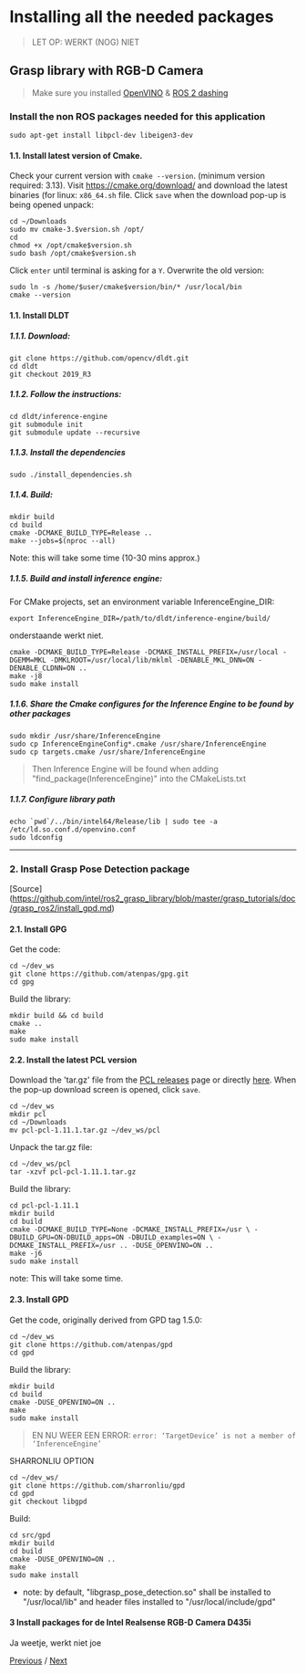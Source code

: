 # Installing all the needed packages
> LET OP: WERKT (NOG) NIET
## Grasp library with RGB-D Camera
>Make sure you installed [OpenVINO](https://github.com/mattijsk14/BinPicking/blob/main/Installation/2%20-%20Install%20OpenVINO.md) & [ROS 2 dashing](https://github.com/mattijsk14/BinPicking/blob/main/Installation/1%20-%20Install%20ROS%202.md)

### Install the non ROS packages needed for this application
```
sudo apt-get install libpcl-dev libeigen3-dev
```
#### 1.1. Install latest version of Cmake.
Check your current version with `cmake --version`. (minimum version required: 3.13).
Visit https://cmake.org/download/ and download the latest binaries (for linux: `x86_64.sh` file.
Click `save` when the download pop-up is being opened
unpack:
```
cd ~/Downloads
sudo mv cmake-3.$version.sh /opt/
cd
chmod +x /opt/cmake$version.sh
sudo bash /opt/cmake$version.sh
```
Click `enter` until terminal is asking for a `Y`.
Overwrite the old version:
```
sudo ln -s /home/$user/cmake$version/bin/* /usr/local/bin
cmake --version
```

#### 1.1. Install DLDT
##### 1.1.1. Download:
```
git clone https://github.com/opencv/dldt.git
cd dldt
git checkout 2019_R3
```
##### 1.1.2. Follow the instructions:
```
cd dldt/inference-engine
git submodule init
git submodule update --recursive
```
##### 1.1.3. Install the dependencies
```
sudo ./install_dependencies.sh
```
##### 1.1.4. Build:
```
mkdir build
cd build
cmake -DCMAKE_BUILD_TYPE=Release ..
make --jobs=$(nproc --all)
```
Note: this will take some time (10-30 mins approx.)

##### 1.1.5. Build and install inference engine:
For CMake projects, set an environment variable InferenceEngine_DIR:
```
export InferenceEngine_DIR=/path/to/dldt/inference-engine/build/
```
onderstaande werkt niet.
```
cmake -DCMAKE_BUILD_TYPE=Release -DCMAKE_INSTALL_PREFIX=/usr/local -DGEMM=MKL -DMKLROOT=/usr/local/lib/mklml -DENABLE_MKL_DNN=ON -DENABLE_CLDNN=ON ..
make -j8
sudo make install
```

##### 1.1.6. Share the Cmake configures for the Inference Engine to be found by other packages
```
sudo mkdir /usr/share/InferenceEngine
sudo cp InferenceEngineConfig*.cmake /usr/share/InferenceEngine
sudo cp targets.cmake /usr/share/InferenceEngine
```
> Then Inference Engine will be found when adding "find_package(InferenceEngine)" into the CMakeLists.txt

##### 1.1.7. Configure library path
```
echo `pwd`/../bin/intel64/Release/lib | sudo tee -a /etc/ld.so.conf.d/openvino.conf
sudo ldconfig

```
_______




### 2. Install Grasp Pose Detection package 
[Source] (https://github.com/intel/ros2_grasp_library/blob/master/grasp_tutorials/doc/grasp_ros2/install_gpd.md)


#### 2.1. Install GPG
Get the code:
```
cd ~/dev_ws
git clone https://github.com/atenpas/gpg.git
cd gpg
```
Build the library:
```
mkdir build && cd build
cmake ..
make
sudo make install
```
#### 2.2. Install the latest PCL version
Download the 'tar.gz' file from the [PCL releases](https://github.com/PointCloudLibrary/pcl/releases) page or directly [here](https://github.com/PointCloudLibrary/pcl/archive/refs/tags/pcl-1.11.1.tar.gz). When the pop-up download screen is opened, click `save`.
```
cd ~/dev_ws
mkdir pcl
cd ~/Downloads
mv pcl-pcl-1.11.1.tar.gz ~/dev_ws/pcl
```
Unpack the tar.gz file:
```
cd ~/dev_ws/pcl
tar -xzvf pcl-pcl-1.11.1.tar.gz
```
Build the library:
```
cd pcl-pcl-1.11.1
mkdir build
cd build
cmake -DCMAKE_BUILD_TYPE=None -DCMAKE_INSTALL_PREFIX=/usr \ -DBUILD_GPU=ON-DBUILD_apps=ON -DBUILD_examples=ON \ -DCMAKE_INSTALL_PREFIX=/usr .. -DUSE_OPENVINO=ON ..
make -j6
sudo make install
```
note: This will take some time.

#### 2.3. Install GPD
Get the code, originally derived from GPD tag 1.5.0:
```
cd ~/dev_ws
git clone https://github.com/atenpas/gpd
cd gpd
```
Build the library:
```
mkdir build
cd build
cmake -DUSE_OPENVINO=ON ..
make
sudo make install
```
> EN NU WEER EEN ERROR: `error: ‘TargetDevice’ is not a member of ‘InferenceEngine’`

SHARRONLIU OPTION
```
cd ~/dev_ws/
git clone https://github.com/sharronliu/gpd
cd gpd
git checkout libgpd
```
Build:
```
cd src/gpd
mkdir build
cd build
cmake -DUSE_OPENVINO=ON ..
make
sudo make install
```

- note: by default, "libgrasp_pose_detection.so" shall be installed to "/usr/local/lib" and header files installed to "/usr/local/include/gpd"

#### 3 Install packages for de Intel Realsense RGB-D Camera D435i
Ja weetje, werkt niet joe

[Previous](https://github.com/mattijsk14/BinPicking/blob/main/Installation/2%20-%20Install%20OpenVINO.md) / [Next]()

